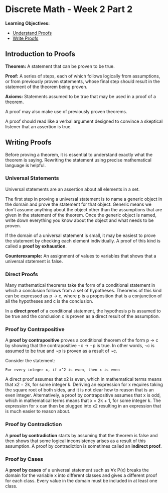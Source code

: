 # Discrete Math - Week 2 Part 2

**Learning Objectives:**
* [Understand Proofs](#introduction-to-proofs)
* [Write Proofs](#writing-proofs)

## Introduction to Proofs

**Theorem:** A statement that can be proven to be true.

**Proof:** A series of steps, each of which follows logically from assumptions, or from previously proven statements, whose final step should result in the statement of the theorem being proven.

**Axioms:** Statements assumed to be true that may be used in a proof of a theorem.

A proof may also make use of previously proven theorems.

A proof should read like a verbal argument designed to convince a skeptical listener that an assertion is true.

## Writing Proofs

Before proving a theorem, it is essential to understand exactly what the theorem is saying. Rewriting the statement using precise mathematical language is helpful.

### Universal Statements

Universal statements are an assertion about all elements in a set.

The first step in proving a universal statement is to name a generic object in the domain and prove the statement for that object. Generic means we don't assume anything about the object other than the assumptions that are given in the statement of the theorem. Once the generic object is named, write down everything you know about the object and what needs to be proven.

If the domain of a universal statement is small, it may be easiest to prove the statement by checking each element individually. A proof of this kind is called a **proof by exhaustion**.

**Counterexample:** An assignment of values to variables that shows that a universal statement is false.

### Direct Proofs

Many mathematical theorems take the form of a conditional statement in which a conclusion follows from a set of hypotheses. Theorems of this kind can be expressed as p → c, where p is a proposition that is a conjunction of all the hypotheses and c is the conclusion.

In a **direct proof** of a conditional statement, the hypothesis p is assumed to be true and the conclusion c is proven as a direct result of the assumption.

### Proof by Contrapositive

A **proof by contrapositive** proves a conditional theorem of the form p → c by showing that the contrapositive ¬c → ¬p is true. In other words, ¬c is assumed to be true and ¬p is proven as a result of ¬c.

Consider the statement: 

    For every integer x, if x^2 is even, then x is even

A direct proof assumes that x2 is even, which in mathematical terms means that x2 = 2k, for some integer k. Deriving an expression for x requires taking the square root of both sides, and it is not clear how to reason that is an even integer. Alternatively, a proof by contrapositive assumes that x is odd, which in mathematical terms means that x = 2k + 1, for some integer k. The expression for x can then be plugged into x2 resulting in an expression that is much easier to reason about.

### Proof by Contradiction

A **proof by contradiction** starts by assuming that the theorem is false and then shows that some logical inconsistency arises as a result of this assumption. A proof by contradiction is sometimes called an **indirect proof**. 

### Proof by Cases

A **proof by cases** of a universal statement such as ∀x P(x) breaks the domain for the variable x into different classes and gives a different proof for each class. Every value in the domain must be included in at least one class. 
